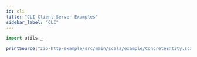 ```yaml
---
id: cli
title: "CLI Client-Server Examples"
sidebar_label: "CLI"
---
```


```scala mdoc:passthrough
import utils._

printSource("zio-http-example/src/main/scala/example/ConcreteEntity.scala")
```
